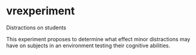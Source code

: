 # vrexperiment
Distractions on students

This experiment proposes to determine what effect minor distractions may have on subjects in an environment testing their cognitive abilities.

